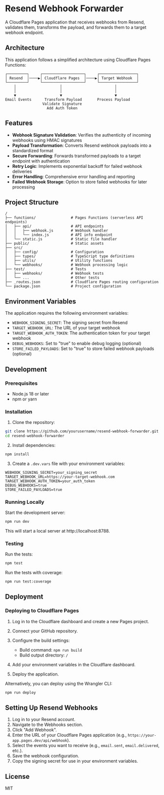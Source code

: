 # Resend Webhook Forwarder

A Cloudflare Pages application that receives webhooks from Resend, validates them, transforms the payload, and forwards them to a target webhook endpoint.

## Architecture

This application follows a simplified architecture using Cloudflare Pages Functions:

```
┌─────────┐     ┌───────────────────┐     ┌─────────────────┐
│ Resend  │────▶│ Cloudflare Pages  │────▶│ Target Webhook  │
└─────────┘     └───────────────────┘     └─────────────────┘
    │                    │                        │
    │                    │                        │
    ▼                    ▼                        ▼
Email Events      Transform Payload       Process Payload
                 Validate Signature
                   Add Auth Token
```

## Features

- **Webhook Signature Validation**: Verifies the authenticity of incoming webhooks using HMAC signatures
- **Payload Transformation**: Converts Resend webhook payloads into a standardized format
- **Secure Forwarding**: Forwards transformed payloads to a target endpoint with authentication
- **Retry Logic**: Implements exponential backoff for failed webhook deliveries
- **Error Handling**: Comprehensive error handling and reporting
- **Failed Webhook Storage**: Option to store failed webhooks for later processing

## Project Structure

```
/
├── functions/                # Pages Functions (serverless API endpoints)
│   ├── api/                  # API endpoints
│   │   ├── webhook.js        # Webhook handler
│   │   └── index.js          # API info endpoint
│   └── static.js             # Static file handler
├── public/                   # Static assets
├── src/
│   ├── config/               # Configuration
│   ├── types/                # TypeScript type definitions
│   ├── utils/                # Utility functions
│   └── webhooks/             # Webhook processing logic
├── test/                     # Tests
│   ├── webhooks/             # Webhook tests
│   └── ...                   # Other tests
├── _routes.json              # Cloudflare Pages routing configuration
└── package.json              # Project configuration
```

## Environment Variables

The application requires the following environment variables:

- `WEBHOOK_SIGNING_SECRET`: The signing secret from Resend
- `TARGET_WEBHOOK_URL`: The URL of your target webhook
- `TARGET_WEBHOOK_AUTH_TOKEN`: The authentication token for your target webhook
- `DEBUG_WEBHOOKS`: Set to "true" to enable debug logging (optional)
- `STORE_FAILED_PAYLOADS`: Set to "true" to store failed webhook payloads (optional)

## Development

### Prerequisites

- Node.js 18 or later
- npm or yarn

### Installation

1. Clone the repository:

```bash
git clone https://github.com/yourusername/resend-webhook-forwarder.git
cd resend-webhook-forwarder
```

2. Install dependencies:

```bash
npm install
```

3. Create a `.dev.vars` file with your environment variables:

```
WEBHOOK_SIGNING_SECRET=your_signing_secret
TARGET_WEBHOOK_URL=https://your-target-webhook.com
TARGET_WEBHOOK_AUTH_TOKEN=your_auth_token
DEBUG_WEBHOOKS=true
STORE_FAILED_PAYLOADS=true
```

### Running Locally

Start the development server:

```bash
npm run dev
```

This will start a local server at http://localhost:8788.

### Testing

Run the tests:

```bash
npm test
```

Run the tests with coverage:

```bash
npm run test:coverage
```

## Deployment

### Deploying to Cloudflare Pages

1. Log in to the Cloudflare dashboard and create a new Pages project.

2. Connect your GitHub repository.

3. Configure the build settings:
   - Build command: `npm run build`
   - Build output directory: `/`

4. Add your environment variables in the Cloudflare dashboard.

5. Deploy the application.

Alternatively, you can deploy using the Wrangler CLI:

```bash
npm run deploy
```

## Setting Up Resend Webhooks

1. Log in to your Resend account.
2. Navigate to the Webhooks section.
3. Click "Add Webhook".
4. Enter the URL of your Cloudflare Pages application (e.g., `https://your-app.pages.dev/api/webhook`).
5. Select the events you want to receive (e.g., `email.sent`, `email.delivered`, etc.).
6. Save the webhook configuration.
7. Copy the signing secret for use in your environment variables.

## License

MIT